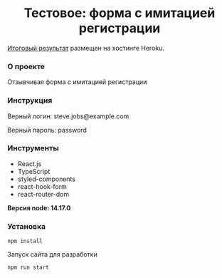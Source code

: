 <h1 align="center">Тестовое: форма с имитацией регистрации</h1>

<p><a href="https://form-auth-react.herokuapp.com/" target="_blank">Итоговый результат</a> размещен на хостинге Heroku.</p>

### О проекте

Отзывчивая форма с имитацией регистрации

### Инструкция

<p>Верный логин: steve.jobs@example.com</p>
<p>Верный пароль: password</p>

### Инструменты

- React.js
- TypeScript
- styled-components
- react-hook-form
- react-router-dom

**Версия node: 14.17.0**

### Установка
```
npm install
```
Запуск сайта для разработки
```
npm run start
```
